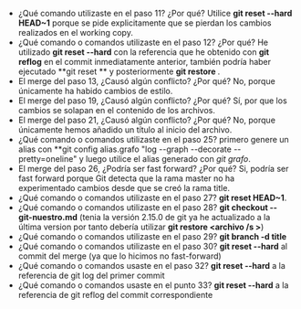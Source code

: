 - ¿Qué comando utilizaste en el paso 11? ¿Por qué?
Utilice **git reset --hard HEAD~1** porque se pide explicitamente que se pierdan los cambios realizados en el working copy.
- ¿Qué comando o comandos utilizaste en el paso 12? ¿Por qué?
He utilizado **git reset --hard** con la referencia que he obtenido con **git reflog** en el commit inmediatamente anterior, también podría haber ejecutado **git reset ** y posteriormente **git restore <archivo>**.
- El merge del paso 13, ¿Causó algún conflicto? ¿Por qué?
No, porque únicamente ha habido cambios de estilo.
- El merge del paso 19, ¿Causó algún conflicto? ¿Por qué?
Sí, por que los cambios se solapan en el contenido de los archivos.
- El merge del paso 21, ¿Causó algún conflicto? ¿Por qué?
No, porque únicamente hemos añadido un título al inicio del archivo.
- ¿Qué comando o comandos utilizaste en el paso 25?
primero genere un alias con **git config alias.grafo "log --graph --decorate --pretty=oneline" y luego utilice el alias generado con *git grafo*. 
- El merge del paso 26, ¿Podría ser fast forward? ¿Por qué?
Si, podría ser fast forward porque Git detecta que la rama master no ha experimentado cambios desde que se creó la rama title.
- ¿Qué comando o comandos utilizaste en el paso 27?
**git reset HEAD~1**.
- ¿Qué comando o comandos utilizaste en el paso 28?
**git checkout -- git-nuestro.md** (tenia la versión 2.15.0 de git ya he actualizado a la última version por tanto debería  utilizar  **git  restore <archivo /s >**)
- ¿Qué comando o comandos utilizaste en el paso 29?
**git branch -d title**
- ¿Qué comando o comandos utilizaste en el paso 30?
**git reset --hard** al commit del merge (ya que lo hicimos no fast-forward)
- ¿Qué comando o comandos usaste en el paso 32?
**git reset --hard** a la referencia  de git log del primer commit
- ¿Qué comando o comandos usaste en el punto 33?
**git reset --hard** a la referencia  de git reflog del commit correspondiente
